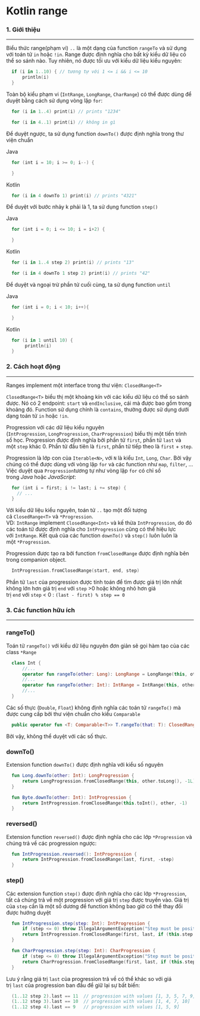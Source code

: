 # Kotlin range

### 1\. Giới thiệu
--------------

Biểu thức range(phạm vi) `..` là một dạng của function `rangeTo` và sử dụng với toán tử `in` hoặc `!in`. Range được định nghĩa cho bất kỳ kiểu dữ liệu có thể so sánh nào. Tuy nhiên, nó được tối ưu với kiểu dữ liệu kiểu nguyên:

```kotlin
  if (i in 1..10) { // tương tự với 1 <= i && i <= 10
      println(i)
  }

```

Toàn bộ kiểu phạm vi (`IntRange`, `LongRange`, `CharRange`) có thể được dùng để duyệt bằng cách sử dụng vòng lặp `for`:

```kotlin
  for (i in 1..4) print(i) // prints "1234"

  for (i in 4..1) print(i) // không in gì

```

Để duyệt ngược, ta sử dụng function `downTo()` được định nghĩa trong thư viện chuẩn

Java

```kotlin
  for (int i = 10; i >= 0; i--) {

  }

```

Kotlin

```kotlin
  for (i in 4 downTo 1) print(i) // prints "4321"

```

Để duyệt với bước nhảy k phải là 1, ta sử dụng function `step()`

Java

```kotlin
  for (int i = 0; i <= 10; i = i+2) {

  }

```

Kotlin

```kotlin
  for (i in 1..4 step 2) print(i) // prints "13"

  for (i in 4 downTo 1 step 2) print(i) // prints "42"

```

Để duyệt và ngoại trừ phần tử cuối cùng, ta sử dụng function `until`

Java

```kotlin
  for (int i = 0; i < 10; i++){

  }

```

Kotlin

```kotlin
  for (i in 1 until 10) {
       println(i)
  }

```

### 2\. Cách hoạt động
------------------------------------------------------------------------------------------------------------------

Ranges implement một interface trong thư viện: `ClosedRange<T>`

`ClosedRange<T>` biểu thị một khoảng kín với các kiểu dữ liệu có thể so sánh được. Nó có 2 endpoint: `start` và `endInclusive`, cái mà được bao gồm trong khoảng đó. Function sử dụng chính là `contains`, thường được sử dụng dưới dạng toán tử `in` hoặc `!in`.

Progression với các dữ liệu kiểu nguyên (`IntProgression`, `LongProgression`, `CharProgression`) biểu thị một tiến trình số học. Progression được định nghĩa bởi phần tử `first`, phần tử `last` và một `step` khác 0. Phần tử đầu tiên là `first`, phần tử tiếp theo là `first` + `step`.

Progression là lớp con của `Iterable<N>`, với `N` là kiểu `Int`, `Long`, `Char`. Bởi vậy chúng có thể được dùng với vòng lặp `for` và các function như `map`, `filter`, ... Việc duyệt qua `Progression`tương tự như vòng lặp `for` có chỉ số trong *Java* hoặc *JavaScript*:

```kotlin
  for (int i = first; i != last; i += step) {
    // ...
  }

```

Với kiểu dữ liệu kiểu nguyên, toán tử `..` tạo một đối tượng cả `ClosedRange<T>` và `*Progression`. VD: `IntRange` implement `ClosedRange<Int>` và kế thừa `IntProgression`, do đó các toán tử được định nghĩa cho `IntProgression` cũng có thể hiệu lực với `IntRange`. Kết quả của các function `downTo()` và `step()` luôn luôn là một `*Progression`.

Progression được tạo ra bởi function `fromClosedRange` được định nghĩa bên trong companion object.

```kotlin
  IntProgression.fromClosedRange(start, end, step)

```

Phần tử `last` của progression được tính toán để tìm được giá trị lớn nhất không lớn hơn giá trị `end` với `step` >0 hoặc không nhỏ hơn giá trị `end` với `step` < 0 : `(last - first) % step == 0`

### 3\. Các function hữu ích
----------------------------------------------------------------------------------------------------------------------

### rangeTo()

Toán tử `rangeTo()` với kiểu dữ liệu nguyên đơn giản sẽ gọi hàm tạo của các class `*Range`

```kotlin
  class Int {
      //...
      operator fun rangeTo(other: Long): LongRange = LongRange(this, other)
      //...
      operator fun rangeTo(other: Int): IntRange = IntRange(this, other)
      //...
  }

```

Các số thực (`Double`, `Float`) không định nghĩa các toán tử `rangeTo()` mà được cung cấp bởi thư viện chuẩn cho kiểu `Comparable`

```kotlin
  public operator fun <T: Comparable<T>> T.rangeTo(that: T): ClosedRange<T>

```

Bởi vậy, không thể duyệt với các số thực.

### downTo()

Extension function `downTo()` được định nghĩa với kiểu số nguyên

```kotlin
  fun Long.downTo(other: Int): LongProgression {
      return LongProgression.fromClosedRange(this, other.toLong(), -1L)
  }

  fun Byte.downTo(other: Int): IntProgression {
      return IntProgression.fromClosedRange(this.toInt(), other, -1)
  }

```

### reversed()

Extension function `reversed()` được định nghĩa cho các lớp `*Progression` và chúng trả về các progression ngược:

```kotlin
  fun IntProgression.reversed(): IntProgression {
      return IntProgression.fromClosedRange(last, first, -step)
  }

```

### step()

Các extension function `step()` được định nghĩa cho các lớp `*Progression`, tất cả chúng trả về một progression với giá trị `step` được truyền vào. Giá trị của `step` cần là một số dương để function không bao giờ có thể thay đổi được hướng duyệt

```kotlin
  fun IntProgression.step(step: Int): IntProgression {
      if (step <= 0) throw IllegalArgumentException("Step must be positive, was: $step")
      return IntProgression.fromClosedRange(first, last, if (this.step > 0) step else -step)
  }

  fun CharProgression.step(step: Int): CharProgression {
      if (step <= 0) throw IllegalArgumentException("Step must be positive, was: $step")
      return CharProgression.fromClosedRange(first, last, if (this.step > 0) step else -step)
  }

```

Lưu ý rằng giá trị `last` của progression trả về có thể khác so với giá trị `last` của progression ban đầu để giữ lại sự bất biến:

```kotlin
  (1..12 step 2).last == 11  // progression with values [1, 3, 5, 7, 9, 11]
  (1..12 step 3).last == 10  // progression with values [1, 4, 7, 10]
  (1..12 step 4).last == 9   // progression with values [1, 5, 9]
```